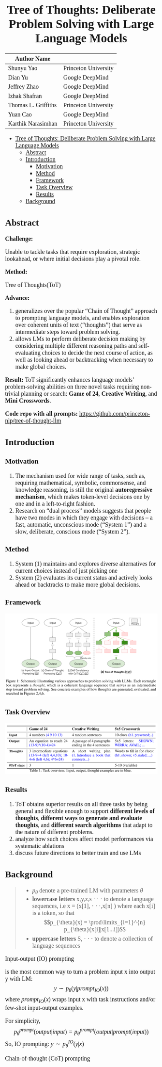<div style = "font-family : 'Times New Roman'; font-size: 20px;">

<div align="center">

# Tree of Thoughts: Deliberate Problem Solving with Large Language Models

| Author Name | |
| - | - |
| Shunyu Yao | Princeton University |
| Dian Yu | Google DeepMind |
| Jeffrey Zhao | Google DeepMind |
| Izhak Shafran | Google DeepMind |
| Thomas L. Griffiths | Princeton University |
| Yuan Cao | Google DeepMind |
| Karthik Narasimhan | Princeton University |

</div>

- [Tree of Thoughts: Deliberate Problem Solving with Large Language Models](#tree-of-thoughts-deliberate-problem-solving-with-large-language-models)
  - [Abstract](#abstract)
  - [Introduction](#introduction)
    - [Motivation](#motivation)
    - [Method](#method)
    - [Framework](#framework)
    - [Task Overview](#task-overview)
    - [Results](#results)
  - [Background](#background)

## Abstract

**Challenge:**

Unable to tackle tasks that require exploration, strategic lookahead, or where initial decisions play a pivotal role.

**Method:**
<dl>
    <dt>Tree of Thoughts(ToT)</dt>
</dl>

**Advance:** 
1. generalizes over the popular “Chain of Thought” approach to prompting language models, and enables exploration over coherent units of text (“thoughts”) that serve as intermediate steps toward problem solving.
2. allows LMs to perform deliberate decision making by considering multiple different reasoning paths and self-evaluating choices to decide the next course of action, as well as looking ahead or backtracking when necessary to make global choices.

**Result:** ToT significantly enhances language models’ problem-solving abilities on three novel tasks requiring non-trivial planning or search: **Game of 24**, **Creative Writing**, and **Mini Crosswords**.

**Code repo with all prompts:** https://github.com/princeton-nlp/tree-of-thought-llm

## Introduction

### Motivation

1. The mechanism used for wide range of tasks, such as, requiring mathematical, symbolic, commonsense, and knowledge reasoning, is still the original **autoregressive mechanism**, which makes token-level decisions one by one and in a left-to-right fashion. 
2. Research on “dual process” models suggests that people have two modes in which they engage with decisions – a fast, automatic, unconscious mode (“System 1”) and a slow, deliberate, conscious mode (“System 2”).

### Method
1. System (1) maintains and explores diverse alternatives for current choices instead of just picking one
2. System (2) evaluates its current status and actively looks ahead or backtracks to make more global decisions.


### Framework
![](./Images/Figure1.png)

### Task Overview
![](./Images/Table1.png)

### Results
1. ToT obtains superior results on all three tasks by being general and flexible enough to support **different levels of thoughts**, **different ways to generate and evaluate thoughts**, and **different search algorithms** that adapt to the nature of different problems.
2. analyze how such choices affect model performances via systematic ablations
3. discuss future directions to better train and use LMs

## Background

> - $p_{\theta}$ denote a pre-trained LM with parameters $\theta$
> - **lowercase letters** x,y,z,s &middot; &middot; &middot; to denote a language sequences, i.e x = (x[1], &middot; &middot; &middot;,x[n] ) where each x[i] is a token, so that $$p_{\theta}(x) = \prod\limits_{i=1}^{n} p_{\theta}(x[i]|x[1...i])$$
> - **uppercase letters** S, · · · to denote a collection of language sequences


<dl>
    <dt>Input-output (IO) prompting</dt> 
</dl>

is the most common way to turn a problem input x into output y with LM: $$y \sim p_{\theta}(y|{prompt}_{IO}(x))$$ 
where ${prompt}_{IO}(x)$ wraps input x with task instructions and/or few-shot input-output examples.

For simplicity, $$p_{\theta}^{prompt}(output|input) = p_{\theta}^{prompt}(output|prompt(input)) $$
So, IO prompting: $y \sim p_{\theta}^{IO}(y|x)$

<dl>
  <dt>Chain-of-thought (CoT) prompting</dt>
</dl>

</div>